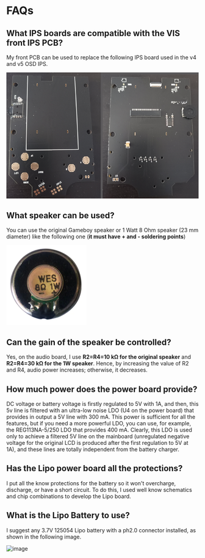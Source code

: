 # FAQs

## What IPS boards are compatible with the VIS front IPS PCB?

My front PCB can be used to replace the following IPS board used in the v4 and v5 OSD IPS.

![image](images/original_IPS_board.png)

## What speaker can be used?

You can use the original Gameboy speaker or 1 Watt 8 Ohm speaker (23 mm diameter) like the following one (**it must have + and - soldering points**)

![image](images/1w_speaker.png)

## Can the gain of the speaker be controlled?

Yes, on the audio board, I use **R2=R4=10 kΩ for the original speaker** and **R2=R4=30 kΩ for the 1W speaker**. Hence, by increasing the value of R2 and R4, audio power increases; otherwise, it decreases.

## How much power does the power board provide?

DC voltage or battery voltage is firstly regulated to 5V with 1A, and then, this 5v line is filtered with an ultra-low noise LDO (U4 on the power board) that provides in output a 5V line with 300 mA. This power is sufficient for all the features, but if you need a more powerful LDO, you can use, for example, the REG113NA-5/250 LDO that provides 400 mA.
Clearly, this LDO is used only to achieve a filtered 5V line on the mainboard (unregulated negative voltage for the original LCD is produced after the first regulation to 5V at 1A), and these lines are totally independent from the battery charger.

## Has the Lipo power board all the protections?

I put all the know protections for the battery so it won't overcharge, discharge, or have a short circuit. To do this, I used well know schematics and chip combinations to develop the Lipo board.

## What is the Lipo Battery to use?

I suggest any 3.7V 125054 Lipo battery with a ph2.0 connector installed, as shown in the following image.

![image](images/lipo_battery.png)








